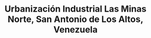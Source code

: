 ---
title: Urbanización Industrial Las Minas Norte, San Antonio de Los Altos, Venezuela
url: /urbanizacion-industrial-las-minas-norte-san-antonio-de-los-altos-venezuela/
latitude: 10.375
longitude: -66.971
---